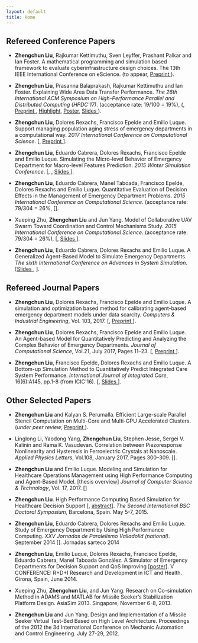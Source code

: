 ```yaml
---
layout: default
title: Home
---
```


## Refereed Conference Papers
- __Zhengchun Liu__, Rajkumar Kettimuthu, Sven Leyffer, Prashant Palkar and Ian Foster. A mathematical programming and simulation based framework to evaluate cyberinfrastructure design choices. The 13th IEEE International Conference on eScience. (to appear, [Preprint <i class="fa fa-file-pdf-o" aria-hidden="true"></i>](file/eScience17-preprint-Liu.pdf)).

- __Zhengchun Liu__, Prasanna Balaprakash, Rajkumar Kettimuthu and Ian Foster. Explaining Wide Area Data Transfer Performance. *The 26th International ACM Symposium on High-Performance Parallel and Distributed Computing (HPDC'17)*. (acceptance rate: 19/100 = 19%), ([<i class="ai ai-doi" aria-hidden="true"></i>](https://doi.org/10.1145/3078597.3078605), [Preprint <i class="fa fa-file-pdf-o" aria-hidden="true"></i>](http://www.mcs.anl.gov/~zcliu/files/Explaining%20Wide%20Area%20Data%20Transfer%20Performance.pdf), [Highlight](http://www.mcs.anl.gov/articles/machine-learning-methods-used-develop-data-transfer-performance-models), [Poster](file/hpdc17-poster.pdf), [Slides <i class="fa fa-file-powerpoint-o" aria-hidden="true"></i>](file/slides-HPDC-2017-Zhengchun-Liu.pdf)). 

- __Zhengchun Liu__, Dolores Rexachs, Francisco Epelde and Emilio Luque. Support managing population aging stress of emergency departments in a computational way. *2017 International Conference on Computational Science*. [[<i class="ai ai-doi" aria-hidden="true"></i>](https://doi.org/10.1016/j.procs.2017.05.147), [Preprint <i class="fa fa-file-pdf-o" aria-hidden="true"></i>](file/aging-iccs2017.pdf)].

- __Zhengchun Liu__, Eduardo Cabrera, Dolores Rexachs, Francisco Epelde and Emilio Luque. Simulating the Micro-level Behavior of Emergency Department for Macro-level Features Prediction. *2015 Winter Simulation Conference*. [[<i class="ai ai-doi" aria-hidden="true"></i>](https://doi.org/10.1109/WSC.2015.7408162), [<i class="fa fa-file-powerpoint-o" aria-hidden="true"></i>](file/Z.Liu-WSC-2015.pdf), [Slides <i class="fa fa-file-pdf-o" aria-hidden="true"></i>](file/wsc15-micro2macro.pdf)].

- __Zhengchun Liu__, Eduardo Cabrera, Manel Taboada, Francisco Epelde, Dolores Rexachs and Emilio Luque. Quantitative Evaluation of Decision Effects in the Management of Emergency Department Problems. *2015 International Conference on Computational Science*. (acceptance rate: 79/304 = 26%, [[<i class="ai ai-doi" aria-hidden="true"></i>](https://doi.org/10.1016/j.procs.2015.05.265)].

- Xueping Zhu, __Zhengchun Liu__ and Jun Yang. Model of Collaborative UAV Swarm Toward Coordination and Control Mechanisms Study. *2015 International Conference on Computational Science*. (acceptance rate: 79/304 = 26%), [[<i class="ai ai-doi" aria-hidden="true"></i>](https://doi.org/10.1016/j.procs.2015.05.274), [Slides <i class="fa fa-file-powerpoint-o" aria-hidden="true"></i>](file/uav-agent.pdf)].

- __Zhengchun Liu__, Eduardo Cabrera, Dolores Rexachs and Emilio Luque. A Generalized Agent-Based Model to Simulate Emergency Departments. *The sixth International Conference on Advances in System Simulation*. [[Slides <i class="fa fa-file-powerpoint-o" aria-hidden="true"></i>](file/SIMUL_2014_slide.pdf), [<i class="fa fa-file-pdf-o" aria-hidden="true"></i>](file/SIMUL_2014_article.pdf)].

## Refereed Journal Papers
- __Zhengchun Liu__, Dolores Rexachs, Francisco Epelde and Emilio Luque. A simulation and optimization based method for calibrating agent-based emergency department models under data scarcity. *Computers & Industrial Engineering*, Vol. 103, 2017. [[<i class="ai ai-doi" aria-hidden="true"></i>](https://doi.org/10.1016/j.cie.2016.11.036), [Preprint <i class="fa fa-file-pdf-o" aria-hidden="true"></i>](file/abm-calibration-zhengchun-liu.pdf)].

- __Zhengchun Liu__, Dolores Rexachs, Francisco Epelde and Emilio Luque. An Agent-based Model for Quantitatively Predicting and Analyzing the Complex Behavior of Emergency Departments. *Journal of Computational Science*, Vol.21, July 2017, Pages 11–23. [[<i class="ai ai-doi" aria-hidden="true"></i>](https://doi.org/10.1016/j.jocs.2017.05.015), [Preprint <i class="fa fa-file-pdf-o" aria-hidden="true"></i>](file/abm-ed-mdl_Zhengchun-Liu.pdf)].

- __Zhengchun Liu__, Francisco Epelde, Dolores Rexachs and Emilio Luque. A Bottom-up Simulation Method to Quantitatively Predict Integrated Care System Performance. *International Journal of Integrated Care*, 16(6):A145, pp.1-8 (from ICIC'16). [[<i class="ai ai-doi" aria-hidden="true"></i>](http://www.ijic.org/articles/abstract/10.5334/ijic.2693/), [Slides <i class="fa fa-file-powerpoint-o" aria-hidden="true"></i>](file/5.8_Zhengchun_Liu_139.pdf)].

## Other Selected Papers
- __Zhengchun Liu__ and Kalyan S. Perumalla. Efficient Large-scale Parallel Stencil Computation on Multi-Core and Multi-GPU Accelerated Clusters. (_under peer review_, [Preprint <i class="fa fa-file-pdf-o" aria-hidden="true"></i>](file/B2R-3d.pdf)).

- Linglong Li, Yaodong Yang, __Zhengchun Liu__, Stephen Jesse, Sergei V. Kalinin and Rama K. Vasudevan. Correlation between Piezoresponse Nonlinearity and Hysteresis in Ferroelectric Crystals at Nanoscale. *Applied Physics Letters*, Vol.108, January 2017, Pages 300–309. [[<i class="ai ai-doi" aria-hidden="true"></i>](https://doi.org/10.1063/1.4947533)].

- __Zhengchun Liu__ and Emilio Luque. Modeling and Simulation for Healthcare Operations Management using High Performance Computing and Agent-Based Model. [thesis overview] *Journal of Computer Science & Technology*, Vol. 17, 2017. 
[[<i class="fa fa-file-pdf-o" aria-hidden="true"></i>](http://journal.info.unlp.edu.ar/wp-content/uploads/2017/05/JCST-44-Thesis-Overview-2.pdf)] 

- __Zhengchun Liu__. High Performance Computing Based Simulation for Healthcare Decision Support [[<i class="fa fa-file-powerpoint-o" aria-hidden="true"></i>](file/zliu-bsc-2015.pdf), [abstract](file/Extended-Research-Abstract.pdf)]. *The Second International BSC Doctoral Symposium*, Barcelona, Spain. May 5-7, 2015.

- __Zhengchun Liu__, Eduardo Cabrera, Dolores Rexachs and Emilio Luque. Study of Emergency Department by Using High Performance Computing. *XXV Jornadas de Paralelismo Valladolid (national)*. September 2014 [[<i class="fa fa-file-powerpoint-o" aria-hidden="true"></i>](file/Jornadas_sarteco_2014.pdf)]. Jornadas sarteco 2014

- __Zhengchun Liu__, Emilio Luque, Dolores Rexachs, Francisco Epelde, Eduardo Cabrera, Manel Taboada González. A Simulator of Emergency Departments for Decision Support and QoS Improving [[poster](file/girona_ict_poster.pdf)]. V CONFERENCE: R+D+I Research and Development in ICT and Health. Girona, Spain, June 2014.

- Xueping Zhu, __Zhengchun Liu__, and Jun Yang. Research on Co-simulation Method in ADAMS and MATLAB for Missile Seeker’s Stabilization Platform Design. AsiaSim 2013. Singapore, November 6-8, 2013.

- __Zhengchun Liu__ and Jun Yang. Design and Implementation of a Missile Seeker Virtual Test-Bed Based on High Level Architecture. Proceedings of the 2012 the 3d International Conference on Mechanic Automation and Control Engineering. July 27-29, 2012.